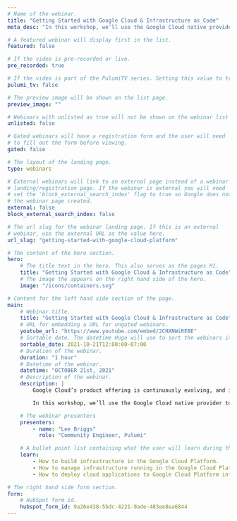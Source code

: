 ```yaml
---
# Name of the webinar.
title: "Getting Started with Google Cloud & Infrastructure as Code"
meta_desc: "In this workshop, we’ll use the Google Cloud native provider to build infrastructure using TypeScript and examine some of Pulumi's newest features."

# A featured webinar will display first in the list.
featured: false

# If the video is pre-recorded or live.
pre_recorded: true

# If the video is part of the PulumiTV series. Setting this value to true will list the video in the "PulumiTV" section.
pulumi_tv: false

# The preview image will be shown on the list page.
preview_image: ""

# Webinars with unlisted as true will not be shown on the webinar list
unlisted: false

# Gated webinars will have a registration form and the user will need
# to fill out the form before viewing.
gated: false

# The layout of the landing page.
type: webinars

# External webinars will link to an external page instead of a webinar
# landing/registration page. If the webinar is external you will need
# set the 'block_external_search_index' flag to true so Google does not index
# the webinar page created.
external: false
block_external_search_index: false

# The url slug for the webinar landing page. If this is an external
# webinar, use the external URL as the value here.
url_slug: "getting-started-with-google-cloud-platform"

# The content of the hero section.
hero:
    # The title text in the hero. This also serves as the pages H1.
    title: "Getting Started with Google Cloud & Infrastructure as Code"
    # The image the appears on the right hand side of the hero.
    image: "/icons/containers.svg"

# Content for the left hand side section of the page.
main:
    # Webinar title.
    title: "Getting Started with Google Cloud & Infrastructure as Code"
    # URL for embedding a URL for ungated webinars.
    youtube_url: "https://www.youtube.com/embed/2CHXNWiREBE"
    # Sortable date. The datetime Hugo will use to sort the webinars in date order.
    sortable_date: 2021-10-21T12:00:00-07:00
    # Duration of the webinar.
    duration: "1 hour"
    # Datetime of the webinar.
    datetime: "OCTOBER 21st, 2021"
    # Description of the webinar.
    description: |
        Google Cloud’s product offering is continuously evolving, and infrastructure tools often can’t keep up with the speed of innovation. Pulumi’s Google Cloud Native provider is built directly from the Google Cloud API, bringing power of familiar programming languages to Google Cloud without sacrificing on latest features.

        In this workshop, we’ll use the Google Cloud native provider to build infrastructure using Pulumi’s TypeScript SDK and examine some of the features not previously possible.

    # The webinar presenters
    presenters:
        - name: "Lee Briggs"
          role: "Community Engineer, Pulumi"

    # A bullet point list containing what the user will learn during the webinar.
    learn:
        - How to build infrastructure in the Google Cloud Platform.
        - How to manage infrastructure running in the Google Cloud Platform.
        - How to deploy cloud applications to Google Cloud Platform infrastructure.

# The right hand side form section.
form:
    # HubSpot form id.
    hubspot_form_id: 9a26e438-5bdc-4221-9ade-483ee8ea6844
---
```

